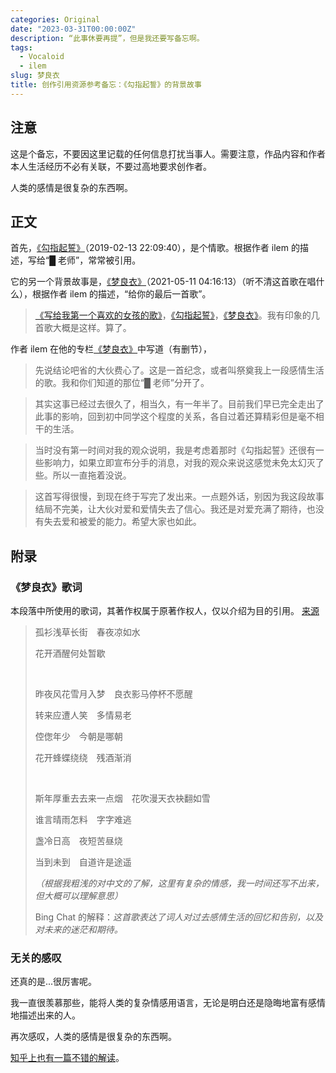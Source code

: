 ```yaml
---
categories: Original
date: "2023-03-31T00:00:00Z"
description: “此事休要再提”，但是我还要写备忘啊。
tags:
  - Vocaloid
  - ilem
slug: 梦良衣
title: 创作引用资源参考备忘：《勾指起誓》的背景故事
---
```


## 注意

这是个备忘，不要因这里记载的任何信息打扰当事人。需要注意，作品内容和作者本人生活经历不必有关联，不要过高地要求创作者。

人类的感情是很复杂的东西啊。

## 正文

首先，[《勾指起誓》](https://www.bilibili.com/video/BV1Jb411U7u2/)（2019-02-13 22:09:40），是个情歌。根据作者 ilem 的描述，写给“█ 老师”，常常被引用。

它的另一个背景故事是，[《梦良衣》](https://www.bilibili.com/video/BV1UA411G7aS/)（2021-05-11 04:16:13）（听不清这首歌在唱什么），根据作者 ilem 的描述，“给你的最后一首歌”。

> [《写给我第一个喜欢的女孩的歌》](https://www.bilibili.com/video/av3444039/)，[《勾指起誓》](https://www.bilibili.com/video/BV1Jb411U7u2/)，[《梦良衣》](https://www.bilibili.com/video/BV1UA411G7aS/)。我有印象的几首歌大概是这样。算了。

作者 ilem 在他的专栏[《梦良衣》](https://www.bilibili.com/read/cv11235961)中写道（有删节），

> 先说结论吧省的大伙费心了。这是一首纪念，或者叫祭奠我上一段感情生活的歌。我和你们知道的那位“█ 老师”分开了。

> 其实这事已经过去很久了，相当久，有一年半了。目前我们早已完全走出了此事的影响，回到初中同学这个程度的关系，各自过着还算精彩但是毫不相干的生活。

> 当时没有第一时间对我的观众说明，我是考虑着那时《勾指起誓》还很有一些影响力，如果立即宣布分手的消息，对我的观众来说这感觉未免太幻灭了些。所以一直拖着没说。

> 这首写得很慢，到现在终于写完了发出来。一点题外话，别因为我这段故事结局不完美，让大伙对爱和爱情失去了信心。我还是对爱充满了期待，也没有失去爱和被爱的能力。希望大家也如此。

## 附录

### 《梦良衣》歌词

本段落中所使用的歌词，其著作权属于原著作权人，仅以介绍为目的引用。 [来源](https://moegirl.uk/%E6%A2%A6%E8%89%AF%E8%A1%A3)

> 孤衫浅草长街　春夜凉如水
>
> 花开酒醒何处暂歇
>
> &nbsp;
>
> 昨夜风花雪月入梦　良衣影马停杯不愿醒
>
> 转来应遭人笑　多情易老
>
> 倥偬年少　今朝是哪朝
>
> 花开蜂蝶绕绕　残酒渐消
>
> &nbsp;
>
> 斯年厚重去去来一点烟　花吹漫天衣袂翻如雪
>
> 谁言晴雨怎料　字字难逃
>
> 盏冷日高　夜短苦昼烧
>
> 当到未到　自道许是途遥
>
> _（根据我粗浅的对中文的了解，这里有复杂的情感，我一时间还写不出来，但大概可以理解意思）_
>
> Bing Chat 的解释：_这首歌表达了词人对过去感情生活的回忆和告别，以及对未来的迷茫和期待。_

### 无关的感叹

还真的是...很厉害呢。

我一直很羡慕那些，能将人类的复杂情感用语言，无论是明白还是隐晦地富有感情地描述出来的人。

再次感叹，人类的感情是很复杂的东西啊。

[知乎上也有一篇不错的解读](https://zhuanlan.zhihu.com/p/373115627)。
